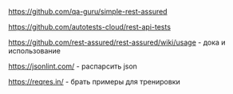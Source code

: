 https://github.com/qa-guru/simple-rest-assured

https://github.com/autotests-cloud/rest-api-tests

https://github.com/rest-assured/rest-assured/wiki/usage - дока и использование

https://jsonlint.com/ - распарсить json

https://reqres.in/ - брать примеры для тренировки
